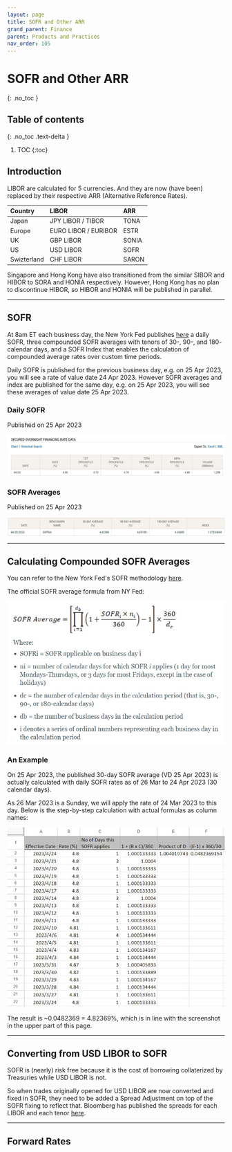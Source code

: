 ```yaml
---
layout: page
title: SOFR and Other ARR
grand_parent: Finance
parent: Products and Practices
nav_order: 105
---
```


# SOFR and Other ARR
{: .no_toc }

## Table of contents
{: .no_toc .text-delta }

1. TOC
{:toc}


## Introduction

LIBOR are calculated for 5 currencies. And they are now (have been) replaced by their respective ARR (Alternative Reference Rates). 

| Country    | LIBOR   | ARR   |
|:---------------|:---------------|:--------------|
| Japan  | JPY LIBOR / TIBOR        | TONA   |
| Europe  | EURO LIBOR / EURIBOR        | ESTR   |
| UK  | GBP LIBOR        | SONIA   |
| US  | USD LIBOR        | SOFR   |
| Swizterland  | CHF LIBOR        | SARON   |


Singapore and Hong Kong have also transitioned from the similar SIBOR and HIBOR to SORA and HONIA respectively. However, Hong Kong has no plan to discontinue HIBOR, so HIBOR and HONIA will be published in parallel.

-----

## SOFR

At 8am ET each business day, the New York Fed publishes [here](https://www.newyorkfed.org/markets/reference-rates/sofr) a daily SOFR, three compounded SOFR averages with tenors of 30-, 90-, and 180- calendar days, and a SOFR Index that enables the calculation of compounded average rates over custom time periods.

Daily SOFR is published for the previous business day, e.g. on 25 Apr 2023, you will see a rate of value date 24 Apr 2023. However SOFR averages and index are published for the same day, e.g. on 25 Apr 2023, you will see these averages of value date 25 Apr 2023.

### Daily SOFR 

Published on 25 Apr 2023

![image](/assets/images/SOFR_20230425.jpg)


### SOFR Averages

Published on 25 Apr 2023

![image](/assets/images/SOFR_Avg_20230425.jpg)

------


## Calculating Compounded SOFR Averages

You can refer to the New York Fed's SOFR methodology [here](https://www.newyorkfed.org/markets/reference-rates/additional-information-about-reference-rates#sofr_ai_calculation_methodology).

The official SOFR average formula from NY Fed:

![image](/assets/images/sofr_calc.jpg)


### An Example

On 25 Apr 2023, the published 30-day SOFR average (VD 25 Apr 2023) is actually calculated with daily SOFR rates as of 26 Mar to 24 Apr 2023 (30 calendar days). 

As 26 Mar 2023 is a Sunday, we will apply the rate of 24 Mar 2023 to this day. Below is the step-by-step calculation with actual formulas as column names: 

![image](/assets/images/sofr_30_example.jpg)

The result is ~0.0482369 = 4.82369%, which is in line with the screenshot in the upper part of this page.

------


## Converting from USD LIBOR to SOFR

SOFR is (nearly) risk free because it is the cost of borrowing collaterized by Treasuries while USD LIBOR is not.

So when trades originally opened for USD LIBOR are now converted and fixed in SOFR, they need to be added a Spread Adjustment on top of the SOFR fixing to reflect that. Bloomberg has published the spreads for each LIBOR and each tenor [here](/assets/others/IBOR-Fallbacks-LIBOR-Cessation_Announcement_20210305.pdf).


------

## Forward Rates

